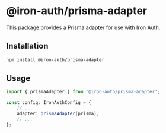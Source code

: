# @iron-auth/prisma-adapter

This package provides a Prisma adapter for use with Iron Auth.

## Installation

```bash
npm install @iron-auth/prisma-adapter
```

## Usage

```ts
import { prismaAdapter } from '@iron-auth/prisma-adapter';

const config: IronAuthConfig = {
	// ...
	adapter: prismaAdapter(prisma),
	// ...
};
```
